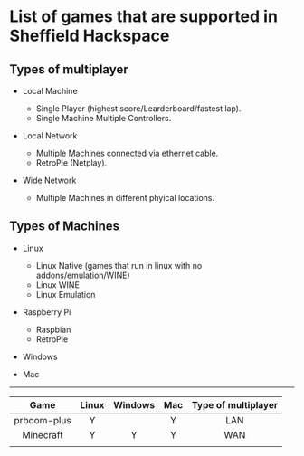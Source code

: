 # List of games that are supported in Sheffield Hackspace

## Types of multiplayer

- Local Machine
  - Single Player (highest score/Learderboard/fastest lap).
  - Single Machine Multiple Controllers.

- Local Network
  - Multiple Machines connected via ethernet cable.
  - RetroPie (Netplay).
  
- Wide Network
  - Multiple Machines in different phyical locations.
  
## Types of Machines

- Linux
  - Linux Native (games that run in linux with no addons/emulation/WINE)
  - Linux WINE
  - Linux Emulation
  
- Raspberry Pi
  - Raspbian
  - RetroPie

- Windows

- Mac

---

|     Game    	| Linux 	| Windows 	| Mac 	| Type of multiplayer 	|
|:-----------:	|:-----:	|:-------:	|:---:	|:-------------------:	|
| prboom-plus 	|   Y   	|         	|  Y  	|         LAN         	|
| Minecraft    	|   Y    	|     Y    	|   Y  	|         WAN          	|
|             	|       	|         	|     	|                     	|
